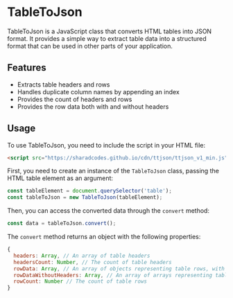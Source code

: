 # TableToJson

TableToJson is a JavaScript class that converts HTML tables into JSON format. It provides a simple way to extract table data into a structured format that can be used in other parts of your application.

## Features

- Extracts table headers and rows
- Handles duplicate column names by appending an index
- Provides the count of headers and rows
- Provides the row data both with and without headers

## Usage

To use TableToJson, you need to include the script in your HTML file:

```html
<script src="https://sharadcodes.github.io/cdn/ttjson/ttjson_v1_min.js"></script>
```

First, you need to create an instance of the `TableToJson` class, passing the HTML table element as an argument:

```javascript
const tableElement = document.querySelector('table');
const tableToJson = new TableToJson(tableElement);
```

Then, you can access the converted data through the `convert` method:

```javascript
const data = tableToJson.convert();
```

The `convert` method returns an object with the following properties:

```javascript
{
  headers: Array, // An array of table headers
  headersCount: Number, // The count of table headers
  rowData: Array, // An array of objects representing table rows, with keys as headers
  rowDataWithoutHeaders: Array, // An array of arrays representing table rows, without keys
  rowCount: Number // The count of table rows
}
```